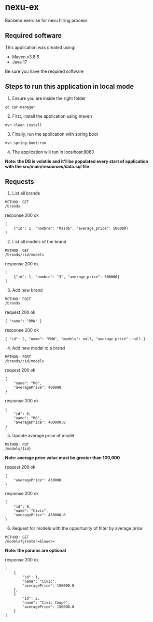 # nexu-ex
Backend exercise for nexu hiring process

## Required software
This application was created using: 
- Maven v3.8.6
- Java 17

Be sure you have the required software

## Steps to run this application in local mode

1. Ensure you are inside the right folder
~~~
cd car-manager
~~~

2. First, install the application using maven
~~~
mvn clean install
~~~

3. Finally, run the application with spring boot
~~~
mvn spring-boot:run
~~~

4. The application will run in localhost:8080

**Note: the DB is volatile and it'll be populated every start of application with the src/main/resources/data.sql file**

## Requests
1. List all brands
~~~
METHOD: GET
/brands
~~~

response 200 ok
~~~
[
    {"id": 1, "nombre": "Mazda", "average_price": 500000}
]
~~~

2. List all models of the brand
~~~
METHOD: GET
/brands/:id/models
~~~

response 200 ok
~~~
[
    {"id": 1, "nombre": "3", "average_price": 300000}
]
~~~

3. Add new brand
~~~
METHOD: POST
/brands
~~~

request 200 ok
~~~
{ "name": "BMW" }
~~~

response 200 ok
~~~
{ "id": 2, "name": "BMW", "models": null, "average_price": null }
~~~

4. Add new model to a brand
~~~
METHOD: POST
/brands/:id/models
~~~

request 200 ok
~~~
{
    "name": "M8",
    "averagePrice": 400000
}
~~~

response 200 ok
~~~
{
    "id": 8,
    "name": "M8",
    "averagePrice": 400000.0
}
~~~

5. Update average price of model
~~~
METHOD: PUT
/models/{id}
~~~

**Note: average price value must be greater than 100,000**

request 200 ok
~~~
{
    "averagePrice": 450000
}
~~~

response 200 ok 
~~~
{
    "id": 8,
    "name": "Civic",
    "averagePrice": 450000.0
}
~~~

6. Request for models with the opportunity of filter by average price
~~~
METHOD: GET
/models?greater=&lower=
~~~

**Note: the params are optional**

response 200 ok
~~~
[
    {
        "id": 1,
        "name": "Civic",
        "averagePrice": 150000.0
    },
    {
        "id": 2,
        "name": "Civic Coupé",
        "averagePrice": 150000.0
    }
]
~~~